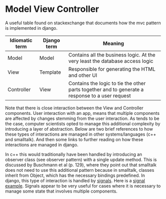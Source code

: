 # Model View Controller

A useful table found on stackexchange that documents how the mvc pattern is
implemented in django.

| Idiomatic term | Django term | Meaning                                                                                         |
| -------------- | ----------- | ----------------------------------------------------------------------------------------------- |
| Model          | Model       | Contains all the business logic. At the very least the database access logic                    |
| View           | Template    | Responsible for generating the HTML and other UI                                                |
| Controller     | View        | Contains the logic to tie the other parts together and to generate a response to a user request |

Note that there is close interaction between the View and Controller
components. User interaction with an app, means that multiple components are
affected by changes stemming from the user interaction. As tends to be the
case, computer scientists opted to manage this additional complexity by
introducing a layer of abstraction. Below are two brief references to how these
types of interactions are managed in other systems/languages (c++ and
smalltalk). And then some links to further reading on how these interactions
are managed in django.

In c++ this would traditionally have been handled by introducing an observer class
(see observer pattern) with a single update method. This is discussed by Buschmann
et al (p. 129), where they point out that smalltalk does not need to use this
additional pattern because in smalltalk, classes inherit from Object, which has the
necessary bindings predefined. In django, this type of interaction is handled by
[signals][]. Here is a [signal example][]. Signals appear to be very useful for
cases where it is necessary to manage some state that involves multiple
components.

[signals]: https://docs.djangoproject.com/en/3.2/topics/signals/
[signal example]: http://www.koopman.me/2015/01/django-signals-example/
